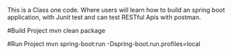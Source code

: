 This is a Class one code. Where users will learn how to build an spring boot application, with Junit test and can test RESTful Apis with postman. 

#Build Project
mvn clean package

#Run Project
mvn spring-boot:run -Dspring-boot.run.profiles=local


